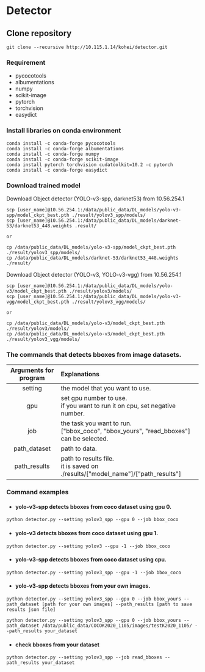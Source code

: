 # Detector

## Clone repository
```
git clone --recursive http://10.115.1.14/kohei/detector.git 
```



### Requirement
* pycocotools
* albumentations
* numpy
* scikit-image
* pytorch
* torchvision
* easydict


### Install libraries on conda environment
```
conda install -c conda-forge pycocotools
conda install -c conda-forge albumentations
conda install -c conda-forge numpy
conda install -c conda-forge scikit-image
conda install pytorch torchvision cudatoolkit=10.2 -c pytorch
conda install -c conda-forge easydict
```



### Download trained model
Download Object detector (YOLO-v3-spp, darknet53) from 10.56.254.1
```
scp [user_name]@10.56.254.1:/data/public_data/DL_models/yolo-v3-spp/model_ckpt_best.pth ./result/yolov3_spp/models/
scp [user_name]@10.56.254.1:/data/public_data/DL_models/darknet-53/darknet53_448.weights .result/

or

cp /data/public_data/DL_models/yolo-v3-spp/model_ckpt_best.pth ./result/yolov3_spp/models/
cp /data/public_data/DL_models/darknet-53/darknet53_448.weights ./result/
```

Download Object detector (YOLO-v3, YOLO-v3-vgg) from 10.56.254.1
```
scp [user_name]@10.56.254.1:/data/public_data/DL_models/yolo-v3/model_ckpt_best.pth ./result/yolov3/models/
scp [user_name]@10.56.254.1:/data/public_data/DL_models/yolo-v3-vgg/model_ckpt_best.pth ./result/yolov3_vgg/models/

or

cp /data/public_data/DL_models/yolo-v3/model_ckpt_best.pth ./result/yolov3/models/
cp /data/public_data/DL_models/yolo-v3/model_ckpt_best.pth ./result/yolov3_vgg/models/
```


### The commands that detects bboxes from image datasets.

|Arguments for program|Explanations|
|:---:|:---|
|setting|the model that you want to use.|
|gpu| set gpu number to use. <br> if you want to run it on cpu, set negative number.|
|job| the task you want to run. <br> ["bbox_coco", "bbox_yours", "read_bboxes"] can be selected.|
|path_dataset| path to data. |
|path_results| path to results file. <br> it is saved on ./results/["model_name"]/["path_results"]|


### Command examples
* #### yolo-v3-spp detects bboxes from coco dataset using gpu 0.
```
python detector.py --setting yolov3_spp --gpu 0 --job bbox_coco
```

* #### yolo-v3 detects bboxes from coco dataset using gpu 1.
```
python detector.py --setting yolov3 --gpu -1 --job bbox_coco
```

* #### yolo-v3-spp detects bboxes from coco dataset using cpu.
```
python detector.py --setting yolov3_spp --gpu -1 --job bbox_coco
```

* #### yolo-v3-spp detects bboxes from your own images.
```
python detector.py --setting yolov3_spp --gpu 0 --job bbox_yours --path_dataset [path for your own images] --path_results [path to save results json file]

python detector.py --setting yolov3_spp --gpu 0 --job bbox_yours --path_dataset /data/public_data/COCOK2020_1105/images/testK2020_1105/ --path_results your_dataset
```

* #### check bboxes from your dataset
```
python detector.py --setting yolov3_spp --job read_bboxes --path_results your_dataset
```



